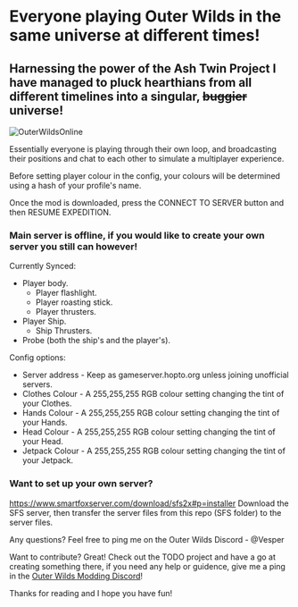 # Everyone playing Outer Wilds in the same universe at different times!
## Harnessing the power of the Ash Twin Project I have managed to pluck hearthians from all different timelines into a singular, ~~buggier~~ universe!
![OuterWildsOnline](https://user-images.githubusercontent.com/59376295/142878134-226b02ed-f761-4bf7-85c7-0c6b159f62a7.png)

Essentially everyone is playing through their own loop, and broadcasting their positions and chat to each other to simulate a multiplayer experience.

Before setting player colour in the config, your colours will be determined using a hash of your profile's name.

Once the mod is downloaded, press the CONNECT TO SERVER button and then RESUME EXPEDITION.

### Main server is offline, if you would like to create your own server you still can however!

Currently Synced:<br />
- Player body.<br />
  - Player flashlight.<br />
  - Player roasting stick.<br />
  - Player thrusters.<br />
- Player Ship.<br />
  - Ship Thrusters.<br />
- Probe (both the ship's and the player's).<br />

Config options:<br />
- Server address - Keep as gameserver.hopto.org unless joining unofficial servers.<br />
- Clothes Colour - A 255,255,255 RGB colour setting changing the tint of your Clothes.
- Hands Colour - A 255,255,255 RGB colour setting changing the tint of your Hands.
- Head Colour - A 255,255,255 RGB colour setting changing the tint of your Head.
- Jetpack Colour - A 255,255,255 RGB colour setting changing the tint of your Jetpack.

### Want to set up your own server?
https://www.smartfoxserver.com/download/sfs2x#p=installer
Download the SFS server, then transfer the server files from this repo (SFS folder) to the server files.

Any questions? Feel free to ping me on the Outer Wilds Discord - @Vesper

Want to contribute? Great! Check out the TODO project and have a go at creating something there, if you need any help or guidence, give me a ping in the [Outer Wilds Modding Discord](https://discord.gg/9vE5aHxcF9)!

Thanks for reading and I hope you have fun!
